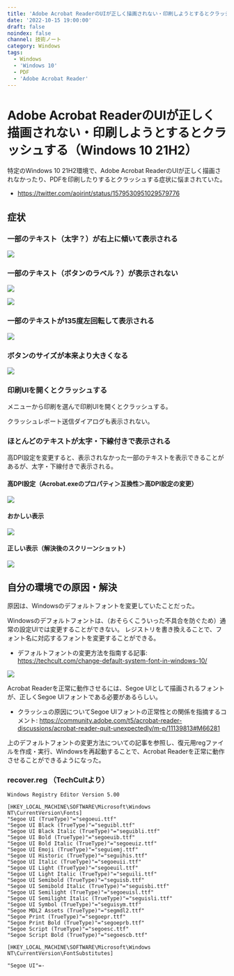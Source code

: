```yaml
---
title: 'Adobe Acrobat ReaderのUIが正しく描画されない・印刷しようとするとクラッシュする（Windows 10 21H2）'
date: '2022-10-15 19:00:00'
draft: false
noindex: false
channel: 技術ノート
category: Windows
tags:
  - Windows
  - 'Windows 10'
  - PDF
  - 'Adobe Acrobat Reader'
---
```

# Adobe Acrobat ReaderのUIが正しく描画されない・印刷しようとするとクラッシュする（Windows 10 21H2）

特定のWindows 10 21H2環境で、Adobe Acrobat ReaderのUIが正しく描画されなかったり、PDFを印刷したりするとクラッシュする症状に悩まされていた。

- <https://twitter.com/aoirint/status/1579530951029579776>

## 症状
### 一部のテキスト（太字？）が右上に傾いて表示される

![](images/strangely_rendered_1.png)

### 一部のテキスト（ボタンのラベル？）が表示されない

![](images/strangely_rendered_2.png)

![](images/strangely_rendered_5.png)

### 一部のテキストが135度左回転して表示される

![](images/strangely_rendered_4.png)

### ボタンのサイズが本来より大きくなる

![](images/strangely_rendered_3.png)

### 印刷UIを開くとクラッシュする

メニューから印刷を選んで印刷UIを開くとクラッシュする。

クラッシュレポート送信ダイアログも表示されない。

### ほとんどのテキストが太字・下線付きで表示される

高DPI設定を変更すると、表示されなかった一部のテキストを表示できることがあるが、太字・下線付きで表示される。

#### 高DPI設定（Acrobat.exeのプロパティ＞互換性＞高DPI設定の変更）

![](images/high_dpi_1.png)

#### おかしい表示

![](images/strangely_rendered_6.png)

#### 正しい表示（解決後のスクリーンショット）

![](images/good_rendered_1.png)


## 自分の環境での原因・解決

原因は、Windowsのデフォルトフォントを変更していたことだった。

Windowsのデフォルトフォントは、（おそらくこういった不具合を防ぐため）通常の設定UIでは変更することができない。
レジストリを書き換えることで、フォント名に対応するフォントを変更することができる。

- デフォルトフォントの変更方法を指南する記事: <https://techcult.com/change-default-system-font-in-windows-10/>

![](images/registry_1.png)

Acrobat Readerを正常に動作させるには、Segoe UIとして描画されるフォントが、正しくSegoe UIフォントである必要があるらしい。

- クラッシュの原因についてSegoe UIフォントの正常性との関係を指摘するコメント: <https://community.adobe.com/t5/acrobat-reader-discussions/acrobat-reader-quit-unexpectedly/m-p/11139813#M66281>

上のデフォルトフォントの変更方法についての記事を参照し、復元用regファイルを作成・実行、Windowsを再起動することで、Acrobat Readerを正常に動作させることができるようになった。

### recover.reg （TechCultより）

```reg
Windows Registry Editor Version 5.00

[HKEY_LOCAL_MACHINE\SOFTWARE\Microsoft\Windows NT\CurrentVersion\Fonts]
"Segoe UI (TrueType)"="segoeui.ttf"
"Segoe UI Black (TrueType)"="seguibl.ttf"
"Segoe UI Black Italic (TrueType)"="seguibli.ttf"
"Segoe UI Bold (TrueType)"="segoeuib.ttf"
"Segoe UI Bold Italic (TrueType)"="segoeuiz.ttf"
"Segoe UI Emoji (TrueType)"="seguiemj.ttf"
"Segoe UI Historic (TrueType)"="seguihis.ttf"
"Segoe UI Italic (TrueType)"="segoeuii.ttf"
"Segoe UI Light (TrueType)"="segoeuil.ttf"
"Segoe UI Light Italic (TrueType)"="seguili.ttf"
"Segoe UI Semibold (TrueType)"="seguisb.ttf"
"Segoe UI Semibold Italic (TrueType)"="seguisbi.ttf"
"Segoe UI Semilight (TrueType)"="segoeuisl.ttf"
"Segoe UI Semilight Italic (TrueType)"="seguisli.ttf"
"Segoe UI Symbol (TrueType)"="seguisym.ttf"
"Segoe MDL2 Assets (TrueType)"="segmdl2.ttf"
"Segoe Print (TrueType)"="segoepr.ttf"
"Segoe Print Bold (TrueType)"="segoeprb.ttf"
"Segoe Script (TrueType)"="segoesc.ttf"
"Segoe Script Bold (TrueType)"="segoescb.ttf"

[HKEY_LOCAL_MACHINE\SOFTWARE\Microsoft\Windows NT\CurrentVersion\FontSubstitutes]

"Segoe UI"=-
```
